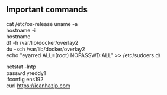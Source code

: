 ## Important commands 
   cat /etc/os-release
   uname -a    
   hostname -i    
   hostname    
   df -h /var/lib/docker/overlay2            
   du -sch /var/lib/docker/overlay2    
   echo "eyarred ALL=(root) NOPASSWD:ALL" >> /etc/sudoers.d/       
         
   netstat -lntp      
   passwd yreddy1    
   ifconfig ens192        
   curl https://icanhazip.com    



